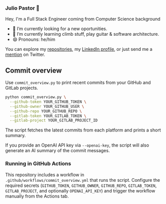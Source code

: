 ### Julio Pastor 👋

Hey, I'm a Full Stack Engineer coming from Computer Science background


- 🔭 I’m currently looking for a new oportunities. 
- 🌱 I’m currently learning climb stuff, play guitar & software architecture. 
- 😄 Pronouns: he/him

You can  explore my [repositories][repos], my [LinkedIn profile][linkedin], or just send me a [mention](https://twitter.com/pazthor) on Twitter.

[repos]: https://github.com/pazthor?tab=repositories
[linkedin]: https://www.linkedin.com/in/pazthor/

## Commit overview

Use `commit_overview.py` to print recent commits from your GitHub and GitLab projects.

```bash
python commit_overview.py \
  --github-token YOUR_GITHUB_TOKEN \
  --github-owner YOUR_GITHUB_USER \
  --github-repo YOUR_GITHUB_REPO \
  --gitlab-token YOUR_GITLAB_TOKEN \
  --gitlab-project YOUR_GITLAB_PROJECT_ID
```

The script fetches the latest commits from each platform and prints a short summary.

If you provide an OpenAI API key via `--openai-key`, the script will also
generate an AI summary of the commit messages.

### Running in GitHub Actions

This repository includes a workflow in `.github/workflows/commit_overview.yml`
that runs the script. Configure the required secrets (`GITHUB_TOKEN`,
`GITHUB_OWNER`, `GITHUB_REPO`, `GITLAB_TOKEN`, `GITLAB_PROJECT`, and optionally
`OPENAI_API_KEY`) and trigger the workflow manually from the Actions tab.
